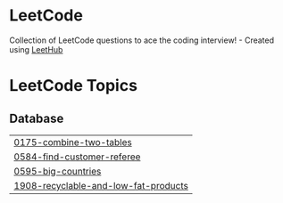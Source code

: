 # LeetCode
Collection of LeetCode questions to ace the coding interview! - Created using [LeetHub](https://github.com/QasimWani/LeetHub)

<!---LeetCode Topics Start-->
# LeetCode Topics
## Database
|  |
| ------- |
| [0175-combine-two-tables](https://github.com/Jeswani-Lokesh/LeetCode/tree/master/0175-combine-two-tables) |
| [0584-find-customer-referee](https://github.com/Jeswani-Lokesh/LeetCode/tree/master/0584-find-customer-referee) |
| [0595-big-countries](https://github.com/Jeswani-Lokesh/LeetCode/tree/master/0595-big-countries) |
| [1908-recyclable-and-low-fat-products](https://github.com/Jeswani-Lokesh/LeetCode/tree/master/1908-recyclable-and-low-fat-products) |
<!---LeetCode Topics End-->